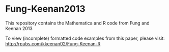Fung-Keenan2013
===============

This repository contains the Mathematica and R code from Fung and Keenan 2013

To view (incomplete) formatted code examples from this paper, please visit: http://rpubs.com/kkeenan02/Fung-Keenan-R

